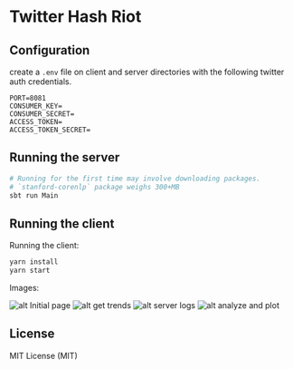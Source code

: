 # Twitter Hash Riot

## Configuration

create a `.env` file on client and server directories with the following twitter auth credentials.

```env
PORT=8081
CONSUMER_KEY=
CONSUMER_SECRET=
ACCESS_TOKEN=
ACCESS_TOKEN_SECRET=
```

## Running the server

```bash
# Running for the first time may involve downloading packages.
# `stanford-corenlp` package weighs 300+MB
sbt run Main
```

## Running the client

Running the client:
```bash
yarn install
yarn start
```

Images:

![alt Initial page](https://www.dropbox.com/s/mtu70uh57smhpth/1.png)
![alt get trends](https://www.dropbox.com/s/xiw0z6c8bm3juve/2.png)
![alt server logs](https://www.dropbox.com/s/1t5bgcot30mewzt/3.png)
![alt analyze and plot](https://www.dropbox.com/s/enbunq95s9cnl9z/4.png)

## License

MIT License (MIT)